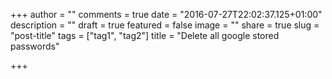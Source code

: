 +++
author = ""
comments = true
date = "2016-07-27T22:02:37.125+01:00"
description = ""
draft = true
featured = false
image = ""
share = true
slug = "post-title"
tags = ["tag1", "tag2"]
title = "Delete all google stored passwords"

+++
